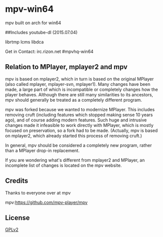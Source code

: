 # mpv-win64
mpv built on arch for win64

##Includes
youtube-dl (2015.07.04)

librtmp
lcms
libdca

Get in Contact: irc.rizon.net #mpvhq-win64

## Relation to MPlayer, mplayer2 and mpv


mpv is based on mplayer2, which in turn is based on the original MPlayer
(also called mplayer, mplayer-svn, mplayer1). Many changes have been made, a
large part of which is incompatible or completely changes how the player
behaves. Although there are still many similarities to its ancestors, mpv
should generally be treated as a completely different program.

mpv was forked because we wanted to modernize MPlayer. This includes
removing cruft (including features which stopped making sense 10 years ago),
and of course adding modern features. Such huge and intrusive changes made it
infeasible to work directly with MPlayer, which is mostly focused on
preservation, so a fork had to be made. (Actually, mpv is based on mplayer2,
which already started this process of removing cruft.)

In general, mpv should be considered a completely new program, rather than a
MPlayer drop-in replacement.

If you are wondering what's different from mplayer2 and MPlayer, an incomplete
list of changes is located on the mpv website.

## Credits

Thanks to everyone over at mpv

mpv:https://github.com/mpv-player/mpv

## License 

[GPLv2](https://github.com/mpv-player/mpv/blob/master/LICENSE)
